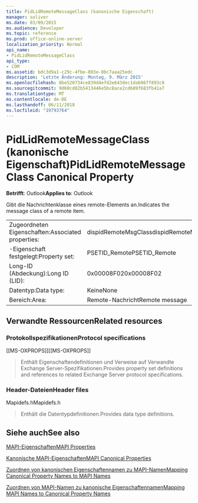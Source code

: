 ```yaml
---
title: PidLidRemoteMessageClass (kanonische Eigenschaft)
manager: soliver
ms.date: 03/09/2015
ms.audience: Developer
ms.topic: reference
ms.prod: office-online-server
localization_priority: Normal
api_name:
- PidLidRemoteMessageClass
api_type:
- COM
ms.assetid: bdc3d9a1-c29c-4fbe-893e-0bc7aaa25edc
description: 'Letzte Änderung: Montag, 9. März 2015'
ms.openlocfilehash: 8be520734ce839d4efd2e643dec1dab96ff893c8
ms.sourcegitcommit: 9d60cd82b5413446e5bc8ace2cd689f683fb41a7
ms.translationtype: MT
ms.contentlocale: de-DE
ms.lasthandoff: 06/11/2018
ms.locfileid: "19793764"
---
```

# <a name="pidlidremotemessageclass-canonical-property"></a><span data-ttu-id="32599-103">PidLidRemoteMessageClass (kanonische Eigenschaft)</span><span class="sxs-lookup"><span data-stu-id="32599-103">PidLidRemoteMessageClass Canonical Property</span></span>

  
  
<span data-ttu-id="32599-104">**Betrifft**: Outlook</span><span class="sxs-lookup"><span data-stu-id="32599-104">**Applies to**: Outlook</span></span> 
  
<span data-ttu-id="32599-105">Gibt die Nachrichtenklasse eines remote-Elements an.</span><span class="sxs-lookup"><span data-stu-id="32599-105">Indicates the message class of a remote item.</span></span>
  
|||
|:-----|:-----|
|<span data-ttu-id="32599-106">Zugeordneten Eigenschaften:</span><span class="sxs-lookup"><span data-stu-id="32599-106">Associated properties:</span></span>  <br/> |<span data-ttu-id="32599-107">dispidRemoteMsgClass</span><span class="sxs-lookup"><span data-stu-id="32599-107">dispidRemoteMsgClass</span></span>  <br/> |
|<span data-ttu-id="32599-108">-Eigenschaft festgelegt:</span><span class="sxs-lookup"><span data-stu-id="32599-108">Property set:</span></span>  <br/> |<span data-ttu-id="32599-109">PSETID_Remote</span><span class="sxs-lookup"><span data-stu-id="32599-109">PSETID_Remote</span></span>  <br/> |
|<span data-ttu-id="32599-110">Long-ID (Abdeckung):</span><span class="sxs-lookup"><span data-stu-id="32599-110">Long ID (LID):</span></span>  <br/> |<span data-ttu-id="32599-111">0x00008F02</span><span class="sxs-lookup"><span data-stu-id="32599-111">0x00008F02</span></span>  <br/> |
|<span data-ttu-id="32599-112">Datentyp:</span><span class="sxs-lookup"><span data-stu-id="32599-112">Data type:</span></span>  <br/> |<span data-ttu-id="32599-113">Keine</span><span class="sxs-lookup"><span data-stu-id="32599-113">None</span></span>  <br/> |
|<span data-ttu-id="32599-114">Bereich:</span><span class="sxs-lookup"><span data-stu-id="32599-114">Area:</span></span>  <br/> |<span data-ttu-id="32599-115">Remote-Nachricht</span><span class="sxs-lookup"><span data-stu-id="32599-115">Remote message</span></span>  <br/> |
   
## <a name="related-resources"></a><span data-ttu-id="32599-116">Verwandte Ressourcen</span><span class="sxs-lookup"><span data-stu-id="32599-116">Related resources</span></span>

### <a name="protocol-specifications"></a><span data-ttu-id="32599-117">Protokollspezifikationen</span><span class="sxs-lookup"><span data-stu-id="32599-117">Protocol specifications</span></span>

<span data-ttu-id="32599-118">[[MS-OXPROPS]]</span><span class="sxs-lookup"><span data-stu-id="32599-118">[[MS-OXPROPS]]</span></span> 
  
> <span data-ttu-id="32599-119">Enthält Eigenschaftendefinitionen und Verweise auf Verwandte Exchange Server-Spezifikationen.</span><span class="sxs-lookup"><span data-stu-id="32599-119">Provides property set definitions and references to related Exchange Server protocol specifications.</span></span>
    
### <a name="header-files"></a><span data-ttu-id="32599-120">Header-Dateien</span><span class="sxs-lookup"><span data-stu-id="32599-120">Header files</span></span>

<span data-ttu-id="32599-121">Mapidefs.h</span><span class="sxs-lookup"><span data-stu-id="32599-121">Mapidefs.h</span></span>
  
> <span data-ttu-id="32599-122">Enthält die Datentypdefinitionen.</span><span class="sxs-lookup"><span data-stu-id="32599-122">Provides data type definitions.</span></span>
    
## <a name="see-also"></a><span data-ttu-id="32599-123">Siehe auch</span><span class="sxs-lookup"><span data-stu-id="32599-123">See also</span></span>



[<span data-ttu-id="32599-124">MAPI-Eigenschaften</span><span class="sxs-lookup"><span data-stu-id="32599-124">MAPI Properties</span></span>](mapi-properties.md)
  
[<span data-ttu-id="32599-125">Kanonische MAPI-Eigenschaften</span><span class="sxs-lookup"><span data-stu-id="32599-125">MAPI Canonical Properties</span></span>](mapi-canonical-properties.md)
  
[<span data-ttu-id="32599-126">Zuordnen von kanonischen Eigenschaftennamen zu MAPI-Namen</span><span class="sxs-lookup"><span data-stu-id="32599-126">Mapping Canonical Property Names to MAPI Names</span></span>](mapping-canonical-property-names-to-mapi-names.md)
  
[<span data-ttu-id="32599-127">Zuordnen von MAPI-Namen zu kanonische Eigenschaftennamen</span><span class="sxs-lookup"><span data-stu-id="32599-127">Mapping MAPI Names to Canonical Property Names</span></span>](mapping-mapi-names-to-canonical-property-names.md)

